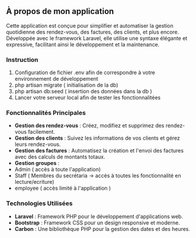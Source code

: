 ## À propos de mon application

Cette application est conçue pour simplifier et automatiser la gestion quotidienne des rendez-vous, des factures, des clients, et plus encore. Développée avec le framework Laravel, elle utilise une syntaxe élégante et expressive, facilitant ainsi le développement et la maintenance.
### Instruction
1) Configuration de fichier .env afin de correspondre à votre environnement de développement
2) php artisan migrate ( initialisation de la db)
3) php artisan db:seed ( insertion des données dans la db )
4) Lancer votre serveur local afin de tester les fonctionnalitées


### Fonctionnalités Principales

- **Gestion des rendez-vous** : Créez, modifiez et supprimez des rendez-vous facilement.
- **Gestion des clients** : Suivez les informations de vos clients et gérez leurs rendez-vous.
- **Gestion des factures** : Automatisez la création et l'envoi des factures avec des calculs de montants totaux.
- **Gestion groupes** : 
- Admin ( accès à toute l'application)
- Staff ( Membres du secrétaria -> accès à toutes les fonctionnalité en lecture/ecriture)
- employee ( accès limité à l'application )

### Technologies Utilisées

- **Laravel** : Framework PHP pour le développement d'applications web.
- **Bootstrap** : Framework CSS pour un design responsive et moderne.
- **Carbon** : Une bibliothèque PHP pour la gestion des dates et des heures.
